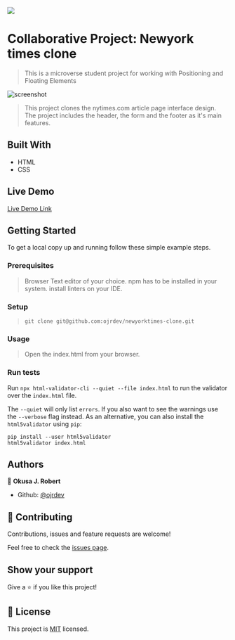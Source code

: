 ![](https://img.shields.io/badge/Microverse-blueviolet)

# Collaborative Project: Newyork times clone

> This is a microverse student project for working with Positioning and Floating Elements

![screenshot](./screen_shot.png)

> This project clones the nytimes.com article page interface design.
> The project includes the header, the form and the footer as it's main features.

## Built With

- HTML
- CSS

## Live Demo

[Live Demo Link](https://ojrdev.github.io/newyorktimes-clone/)

## Getting Started

 To get a local copy up and running follow these simple example steps.

### Prerequisites
> Browser
> Text editor of your choice.
> npm has to be installed in your system.
> install linters on your IDE.

### Setup
> ``` git clone git@github.com:ojrdev/newyorktimes-clone.git ```

### Usage
> Open the index.html from your browser.

### Run tests
Run ``` npx html-validator-cli --quiet --file index.html ``` to run the validator over the ```index.html``` file.

The ```--quiet``` will only list ```errors```. If you also want to see the warnings use the ```--verbose``` flag instead.
As an alternative, you can also install the ```html5validator``` using ```pip```:

``` 
pip install --user html5validator
html5validator index.html
```
## Authors

👤 **Okusa J. Robert**
- Github: [@ojrdev](https://github.com/ojrdev)

## 🤝 Contributing

Contributions, issues and feature requests are welcome!

Feel free to check the [issues page](https://github.com/ojrdev/newyorktimes-clone/issues).

## Show your support

Give a ⭐️ if you like this project!

## 📝 License

This project is [MIT](lic.url) licensed.